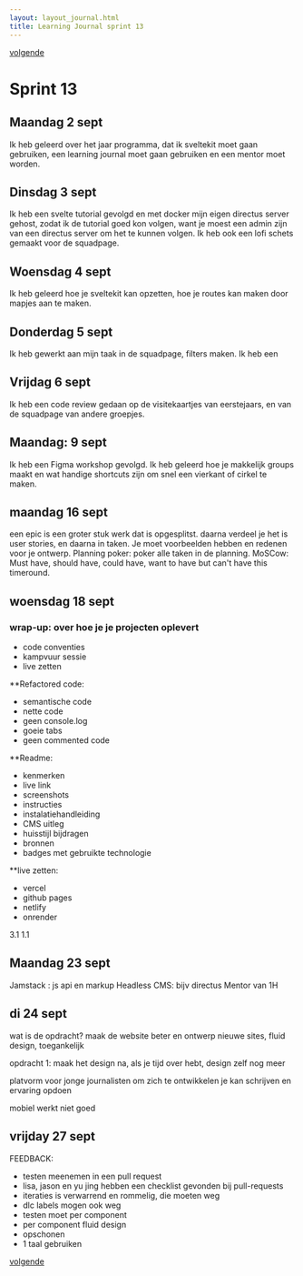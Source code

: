 ```yaml
---
layout: layout_journal.html
title: Learning Journal sprint 13
---
```


[volgende](../sprint14)

# Sprint 13
## Maandag 2 sept
Ik heb geleerd over het jaar programma, dat ik sveltekit moet gaan gebruiken, een learning journal moet gaan gebruiken en een mentor moet worden. 

## Dinsdag 3 sept
Ik heb een svelte tutorial gevolgd en met docker mijn eigen directus server gehost, zodat ik de tutorial goed kon volgen, want je moest een admin zijn van een directus server om het te kunnen volgen. Ik heb ook een lofi schets gemaakt voor de squadpage. 

## Woensdag 4 sept
Ik heb geleerd hoe je sveltekit kan opzetten, hoe je routes kan maken door mapjes aan te maken. 

## Donderdag 5 sept
Ik heb gewerkt aan mijn taak in de squadpage, filters maken. Ik heb een 

## Vrijdag 6 sept
Ik heb een code review gedaan op de visitekaartjes van eerstejaars, en van de squadpage van andere groepjes.

## Maandag: 9 sept 
Ik heb een Figma workshop gevolgd. Ik heb geleerd hoe je makkelijk groups maakt en wat handige shortcuts zijn om snel een vierkant of cirkel te maken. 

## maandag 16 sept
een epic is een groter stuk werk dat is opgesplitst. daarna verdeel je het is user stories, en daarna in taken. Je moet voorbeelden hebben en redenen voor je ontwerp. 
Planning poker: poker alle taken in de planning.
MoSCow: Must have, should have, could have, want to have but can't have this timeround.

## woensdag 18 sept
### wrap-up: over hoe je je projecten oplevert
- code conventies
- kampvuur sessie
- live zetten

**Refactored code: 
- semantische code
- nette code 
- geen console.log
- goeie tabs 
- geen commented code

**Readme:
- kenmerken
- live link
- screenshots
- instructies
- instalatiehandleiding
- CMS uitleg
- huisstijl bijdragen
- bronnen
- badges met gebruikte technologie

**live zetten:
- vercel
- github pages
- netlify
- onrender

3.1
1.1

## Maandag 23 sept
Jamstack : js api en markup
Headless CMS: bijv directus
Mentor van 1H

## di 24 sept
wat is de opdracht?
maak de website beter en ontwerp nieuwe sites, fluid design, toegankelijk

opdracht 1: maak het design na, als je tijd over hebt, design zelf nog meer

platvorm voor jonge journalisten om zich te ontwikkelen
je kan schrijven en ervaring opdoen

mobiel werkt niet goed


## vrijday 27 sept
FEEDBACK:
- testen meenemen in een pull request
- lisa, jason en yu jing hebben een checklist gevonden bij pull-requests
- iteraties is verwarrend en rommelig, die moeten weg
- dlc labels mogen ook weg
- testen moet per component
- per component fluid design
- opschonen
- 1 taal gebruiken

[volgende](../sprint14)